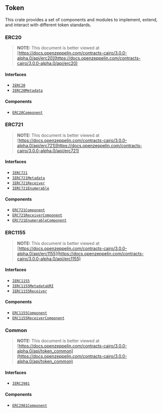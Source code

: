 ## Token

This crate provides a set of components and modules to implement, extend, and interact with different token
standards.

### ERC20

> **NOTE:** This document is better viewed at [https://docs.openzeppelin.com/contracts-cairo/3.0.0-alpha.0/api/erc20](https://docs.openzeppelin.com/contracts-cairo/3.0.0-alpha.0/api/erc20)

#### Interfaces

- [`IERC20`](https://docs.openzeppelin.com/contracts-cairo/3.0.0-alpha.0/api/erc20#IERC20)
- [`IERC20Metadata`](https://docs.openzeppelin.com/contracts-cairo/3.0.0-alpha.0/api/erc20#IERC20Metadata)

#### Components

- [`ERC20Component`](https://docs.openzeppelin.com/contracts-cairo/3.0.0-alpha.0/api/erc20#ERC20Component)

### ERC721

> **NOTE:** This document is better viewed at [https://docs.openzeppelin.com/contracts-cairo/3.0.0-alpha.0/api/erc721](https://docs.openzeppelin.com/contracts-cairo/3.0.0-alpha.0/api/erc721)

#### Interfaces

- [`IERC721`](https://docs.openzeppelin.com/contracts-cairo/3.0.0-alpha.0/api/erc721#IERC721)
- [`IERC721Metadata`](https://docs.openzeppelin.com/contracts-cairo/3.0.0-alpha.0/api/erc721#IERC721Metadata)
- [`IERC721Receiver`](https://docs.openzeppelin.com/contracts-cairo/3.0.0-alpha.0/api/erc721#IERC721Receiver)
- [`IERC721Enumerable`](https://docs.openzeppelin.com/contracts-cairo/3.0.0-alpha.0/api/erc721#IERC721Enumerable)

#### Components

- [`ERC721Component`](https://docs.openzeppelin.com/contracts-cairo/3.0.0-alpha.0/api/erc721#ERC721Component)
- [`ERC721ReceiverComponent`](https://docs.openzeppelin.com/contracts-cairo/3.0.0-alpha.0/api/erc721#ERC721ReceiverComponent)
- [`ERC721EnumerableComponent`](https://docs.openzeppelin.com/contracts-cairo/3.0.0-alpha.0/api/erc721#ERC721EnumerableComponent)

### ERC1155

> **NOTE:** This document is better viewed at [https://docs.openzeppelin.com/contracts-cairo/3.0.0-alpha.0/api/erc1155](https://docs.openzeppelin.com/contracts-cairo/3.0.0-alpha.0/api/erc1155)

#### Interfaces

- [`IERC1155`](https://docs.openzeppelin.com/contracts-cairo/3.0.0-alpha.0/api/erc1155#IERC1155)
- [`IERC1155MetadataURI`](https://docs.openzeppelin.com/contracts-cairo/3.0.0-alpha.0/api/erc1155#IERC1155MetadataURI)
- [`IERC1155Receiver`](https://docs.openzeppelin.com/contracts-cairo/3.0.0-alpha.0/api/erc1155#IERC1155Receiver)

#### Components

- [`ERC1155Component`](https://docs.openzeppelin.com/contracts-cairo/3.0.0-alpha.0/api/erc1155#ERC1155Component)
- [`ERC1155ReceiverComponent`](https://docs.openzeppelin.com/contracts-cairo/3.0.0-alpha.0/api/erc1155#ERC1155ReceiverComponent)

### Common

> **NOTE:** This document is better viewed at [https://docs.openzeppelin.com/contracts-cairo/3.0.0-alpha.0/api/token_common](https://docs.openzeppelin.com/contracts-cairo/3.0.0-alpha.0/api/token_common)

#### Interfaces

- [`IERC2981`](https://docs.openzeppelin.com/contracts-cairo/3.0.0-alpha.0/api/token_common#IERC2981)

#### Components

- [`ERC2981Component`](https://docs.openzeppelin.com/contracts-cairo/3.0.0-alpha.0/api/token_common#ERC2981Component)
